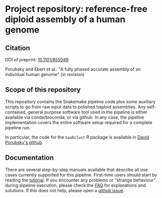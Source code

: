 # Project repository: reference-free diploid assembly of a human genome

## Citation

DOI of preprint: [10.1101/855049](https://doi.org/10.1101/855049)

Porubsky and Ebert et al.: "A fully phased accurate assembly of an individual human genome" (*in revision*)

## Scope of this repository

This repository contains the Snakemake pipeline code plus some auxiliary scripts to go from raw
input data to polished haploid assemblies. Any self-contained, general purpose software tool used in
the pipeline is either available via conda/bioconda, or via github. In any case, the pipeline
implementation covers the entire software setup required for a complete pipeline run. 

In particular, the code for the `SaaRclust` R package is
available in [David Porubsky's github](https://github.com/daewoooo/SaaRclust).

## Documentation

There are several step-by-step manuals available that describe all use cases currently supported
for this pipeline. First-time users should start by reading the [tutorial](docs/tutorial.md).
If you encounter any problems or "strange behaviour" during pipeline execution, please check
the [FAQ](docs/faq.md) for explanations and solutions. If this does not help, please open a
[github issue](https://guides.github.com/features/issues).